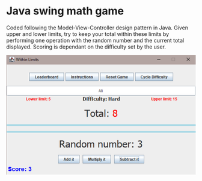 # Java swing math game
Coded following the Model-View-Controller design pattern in Java. Given upper and lower limits, try to keep your total within these limits by performing one operation with the random number and the current total displayed. Scoring is dependant on the difficulty set by the user.

![Uploading image.png…](./images/wL.png)
